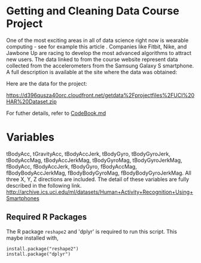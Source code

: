 # Getting and Cleaning Data Course Project

One of the most exciting areas in all of data science right now is wearable computing - see for example  this article . Companies like Fitbit, Nike, and Jawbone Up are racing to develop the most advanced algorithms to attract new users. The data linked to from the course website represent data collected from the accelerometers from the Samsung Galaxy S smartphone. A full description is available at the site where the data was obtained: 

Here are the data for the project: 

https://d396qusza40orc.cloudfront.net/getdata%2Fprojectfiles%2FUCI%20HAR%20Dataset.zip 

For futher details, refer to [CodeBook.md](CodeBook.md)
# Variables
tBodyAcc, tGravityAcc, tBodyAccJerk, tBodyGyro, tBodyGyroJerk, tBodyAccMag, tBodyAccJerkMag, tBodyGyroMag, tBodyGyroJerkMag, fBodyAcc, fBodyAccJerk, fBodyGyro, fBodyAccMag, fBodyBodyAccJerkMag, fBodyBodyGyroMag, fBodyBodyGyroJerkMag. All three X, Y, Z directions are included.
The detail of these variables are fully described in the following link.
http://archive.ics.uci.edu/ml/datasets/Human+Activity+Recognition+Using+Smartphones 

## Required R Packages

The R package `reshape2` and 'dplyr' is required to run this script. This maybe installed with,

```{r}
install.package("reshape2")
install.package("dplyr")
```
